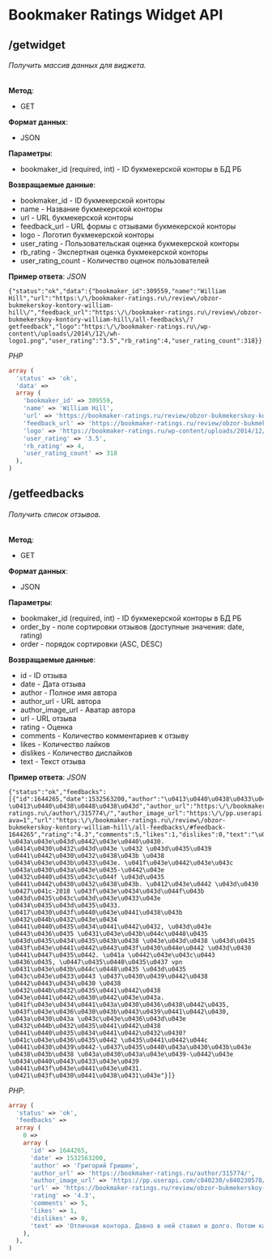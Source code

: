# Bookmaker Ratings Widget API
## /getwidget
###### Получить массив данных для виджета.

**Метод**:
- GET

**Формат данных**:
- JSON

**Параметры**:
- bookmaker_id (required, int) - ID букмекерской конторы в БД РБ

**Возвращаемые данные**:
- bookmaker_id - ID букмекерской конторы
- name - Название букмекерской конторы
- url - URL букмекерской конторы
- feedback_url - URL формы с отзывами букмекерской конторы 
- logo - Логотип букмекерской конторы
- user_rating - Пользовательская оценка букмекерской конторы
- rb_rating - Экспертная оценка букмекерской конторы
- user_rating_count - Количество оценок пользователей

**Пример ответа**:
*JSON*
```
{"status":"ok","data":{"bookmaker_id":309559,"name":"William Hill","url":"https:\/\/bookmaker-ratings.ru\/review\/obzor-bukmekerskoy-kontory-william-hill\/","feedback_url":"https:\/\/bookmaker-ratings.ru\/review\/obzor-bukmekerskoy-kontory-william-hill\/all-feedbacks\/?getfeedback","logo":"https:\/\/bookmaker-ratings.ru\/wp-content\/uploads\/2014\/12\/wh-logo1.png","user_rating":"3.5","rb_rating":4,"user_rating_count":318}}
```

*PHP*
```php
array (
  'status' => 'ok',
  'data' => 
  array (
    'bookmaker_id' => 309559,
    'name' => 'William Hill',
    'url' => 'https://bookmaker-ratings.ru/review/obzor-bukmekerskoy-kontory-william-hill/',
    'feedback_url' => 'https://bookmaker-ratings.ru/review/obzor-bukmekerskoy-kontory-william-hill/all-feedbacks/?getfeedback',
    'logo' => 'https://bookmaker-ratings.ru/wp-content/uploads/2014/12/wh-logo1.png',
    'user_rating' => '3.5',
    'rb_rating' => 4,
    'user_rating_count' => 318
  ),
)
```

## /getfeedbacks
###### Получить список отзывов.

**Метод**:
- GET

**Формат данных**:
- JSON

**Параметры**:
- bookmaker_id (required, int) - ID букмекерской конторы в БД РБ
- order_by - поле сортировки отзывов (доступные значения: date, rating)
- order - порядок сортировки (ASC, DESC)

**Возвращаемые данные**:
- id - ID отзыва
- date - Дата отзыва
- author - Полное имя автора
- author_url - URL автора
- author_image_url - Аватар автора
- url - URL отзыва
- rating - Оценка
- comments - Количество комментариев к отзыву
- likes - Количество лайков
- dislikes - Количество дислайков
- text - Текст отзыва

**Пример ответа**:
*JSON*
```
{"status":"ok","feedbacks":[{"id":1644265,"date":1532563200,"author":"\u0413\u0440\u0438\u0433\u043e\u0440\u0438\u0439 \u0413\u0440\u0438\u0448\u0438\u043d","author_url":"https:\/\/bookmaker-ratings.ru\/author\/315774\/","author_image_url":"https:\/\/pp.userapi.com\/c840230\/v840230578\/74d66\/vZmaJIwLiCQ.jpg?ava=1","url":"https:\/\/bookmaker-ratings.ru\/review\/obzor-bukmekerskoy-kontory-william-hill\/all-feedbacks\/#feedback-1644265","rating":"4.3","comments":5,"likes":1,"dislikes":0,"text":"\u041e\u0442\u043b\u0438\u0447\u043d\u0430\u044f \u043a\u043e\u043d\u0442\u043e\u0440\u0430. \u0414\u0430\u0432\u043d\u043e \u0432 \u043d\u0435\u0439 \u0441\u0442\u0430\u0432\u0438\u043b \u0438 \u0434\u043e\u043b\u0433\u043e. \u041f\u043e\u0442\u043e\u043c \u043a\u0430\u043a\u043e\u0435-\u0442\u043e \u0432\u0440\u0435\u043c\u044f \u043d\u0435 \u0441\u0442\u0430\u0432\u0438\u043b. \u0412\u043e\u0442 \u043d\u0430 \u0427\u041c-2018 \u043f\u043e\u0434\u043d\u044f\u043b \u043d\u0435\u043c\u043d\u043e\u0433\u043e \u0434\u0435\u043d\u0435\u0433. \u0417\u0430\u043f\u0440\u043e\u0441\u0438\u043b \u0432\u044b\u0432\u043e\u0434 \u0441\u0440\u0435\u0434\u0441\u0442\u0432, \u043d\u043e \u0443\u0436\u0435 \u0431\u043e\u043b\u044c\u0448\u0435 \u043d\u0435\u0434\u0435\u043b\u0438 \u043e\u043d\u0438 \u043d\u0435 \u043f\u043e\u0441\u0442\u0443\u043f\u0430\u044e\u0442 \u043d\u0430 \u0441\u0447\u0435\u0442. \u041a \u0442\u043e\u043c\u0443 \u0436\u0435, \u0447\u0435\u0440\u0435\u0437 vpn \u0431\u043e\u043b\u044c\u0448\u0435 \u043d\u0435 \u043c\u043e\u0433\u0443 \u0437\u0430\u0439\u0442\u0438 \u0442\u0443\u0434\u0430 \u0438 \u0432\u044b\u0432\u0435\u0441\u0442\u0438 \u043e\u0441\u0442\u0430\u0442\u043e\u043a. \u041f\u043e\u0434\u0441\u043a\u0430\u0436\u0438\u0442\u0435, \u043f\u043e\u0436\u0430\u043b\u0443\u0439\u0441\u0442\u0430, \u043a\u0430\u043a \u043c\u043e\u0436\u043d\u043e \u0432\u044b\u0432\u0435\u0441\u0442\u0438 \u0441\u0440\u0435\u0434\u0441\u0442\u0432\u0430? \u041c\u043e\u0436\u0435\u0442 \u0435\u0441\u0442\u044c \u0441\u0430\u0439\u0442-\u0437\u0435\u0440\u043a\u0430\u043b\u043e \u0438\u043b\u0438 \u043a\u0430\u043a\u043e\u0439-\u0442\u043e \u0434\u0440\u0443\u0433\u043e\u0439 \u0441\u043f\u043e\u0441\u043e\u0431. \u0421\u043f\u0430\u0441\u0438\u0431\u043e"}]}
```

*PHP*:

```php
array (
  'status' => 'ok',
  'feedbacks' => 
  array (
    0 => 
    array (
      'id' => 1644265,
      'date' => 1532563200,
      'author' => 'Григорий Гришин',
      'author_url' => 'https://bookmaker-ratings.ru/author/315774/',
      'author_image_url' => 'https://pp.userapi.com/c840230/v840230578/74d66/vZmaJIwLiCQ.jpg?ava=1',
      'url' => 'https://bookmaker-ratings.ru/review/obzor-bukmekerskoy-kontory-william-hill/all-feedbacks/#feedback-1644265',
      'rating' => '4.3',
      'comments' => 5,
      'likes' => 1,
      'dislikes' => 0,
      'text' => 'Отличная контора. Давно в ней ставил и долго. Потом какое-то время не ставил. Вот на ЧМ-2018 поднял немного денег. Запросил вывод средств, но уже больше недели они не поступают на счет. К тому же, через vpn больше не могу зайти туда и вывести остаток. Подскажите, пожалуйста, как можно вывести средства? Может есть сайт-зеркало или какой-то другой способ. Спасибо'
    ),
  ),
)
```
